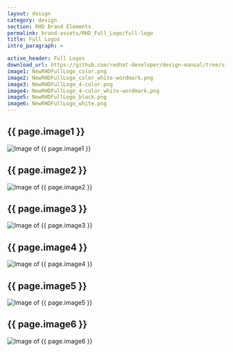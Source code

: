 ```yaml
---
layout: design
category: design
section: RHD Brand Elements
permalink: brand-assets/RHD_Full_Logo/full-logo
title: Full Logos
intro_paragraph: >

active_header: Full Logos
download_url: https://github.com/redhat-developer/design-manual/tree/site-demo/brand-assets/RHD_Full_Logo
image1: NewRHDFullLogo_color.png
image2: NewRHDFullLogo_color_white-wordmark.png
image3: NewRHDFullLogo_4-color.png
image4: NewRHDFullLogo_4-color_white-wordmark.png
image5: NewRHDFullLogo_black.png
image6: NewRHDFullLogo_white.png
---
```


## {{ page.image1 }}
  <img src="{{ page.image1 }}" alt="Image of {{ page.image1 }}">

## {{ page.image2 }}
  <img src="{{ page.image2 }}" alt="Image of {{ page.image2 }}">

## {{ page.image3 }}
  <img src="{{ page.image3 }}" alt="Image of {{ page.image3 }}">

## {{ page.image4 }}
  <img src="{{ page.image4 }}" alt="Image of {{ page.image4 }}">

## {{ page.image5 }}
  <img src="{{ page.image5 }}" alt="Image of {{ page.image5 }}">

## {{ page.image6 }}
  <img src="{{ page.image6 }}" alt="Image of {{ page.image6 }}">


